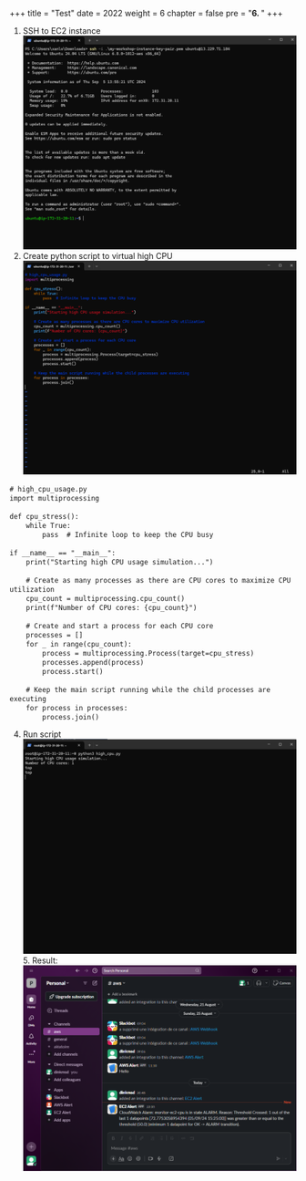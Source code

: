 +++
title = "Test"
date = 2022
weight = 6
chapter = false
pre = "<b>6. </b>"
+++

1. SSH to EC2 instance
   ![alt text](image.png)
2. Create python script to virtual high CPU
   ![alt text](image-1.png)

```
# high_cpu_usage.py
import multiprocessing

def cpu_stress():
    while True:
        pass  # Infinite loop to keep the CPU busy

if __name__ == "__main__":
    print("Starting high CPU usage simulation...")

    # Create as many processes as there are CPU cores to maximize CPU utilization
    cpu_count = multiprocessing.cpu_count()
    print(f"Number of CPU cores: {cpu_count}")

    # Create and start a process for each CPU core
    processes = []
    for _ in range(cpu_count):
        process = multiprocessing.Process(target=cpu_stress)
        processes.append(process)
        process.start()

    # Keep the main script running while the child processes are executing
    for process in processes:
        process.join()
```

4. Run script
   ![alt text](image-2.png) 5. Result:
   ![alt text](image-3.png)

